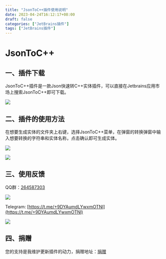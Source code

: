 ```yaml
---
title: "JsonToC++插件使用说明"
date: 2023-04-24T16:12:17+08:00
draft: false
categories: ["JetBrains插件"]
tags: ["JetBrains插件"]
---
```


# JsonToC++

## 一、插件下载

JsonToC++插件是一款Json快速转C++实体插件，可以直接在Jetbrains应用市场上搜索JsonToC++即可下载。

![](/images/jsontocpp.png)

## 二、插件的使用方法

在想要生成实体的文件夹上右键，选择JsonToC++菜单，在弹窗的转换弹窗中输入想要转换的字符串和实体名称，点击确认即可生成实体。

![](/images/jsontocpp_1.png)

![](/images/jsontorust_3.png)

## 三、使用反馈

QQ群：[264587303](https://jq.qq.com/?_wv=1027&k=96R8fd5v)

![](/images/qq_ercode.jpeg)

Telegram: [https://t.me/+9DYAumdLYwxmOTNl](https://t.me/+9DYAumdLYwxmOTNl)

![](/images/tg_ercode.jpeg)

## 四、捐赠

您的支持是我维护更新插件的动力，捐赠地址：[捐赠](https://rmondjone.github.io/%E5%85%B3%E4%BA%8E%E6%88%91/)

